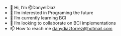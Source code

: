 - 👋 Hi, I’m @DanyelDiaz
- 👀 I’m interested in Programing the future
- 🌱 I’m currently learning BCI
- 💞️ I’m looking to collaborate on BCI implementations
- 📫 How to reach me danydiaztorrez@hotmail.com

<!---
DanyelDiaz/DanyelDiaz is a ✨ special ✨ repository because its `README.md` (this file) appears on your GitHub profile.
You can click the Preview link to take a look at your changes.
--->
